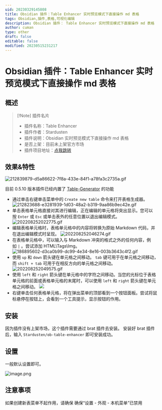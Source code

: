 ```yaml
---
uid: 20230329145808
title: Obsidian 插件：Table Enhancer 实时预览模式下直接操作 md 表格
tags: Obsidian,插件,表格,可视化编辑
description: Obsidian 插件： Table Enhancer 实时预览模式下直接操作 md 表格
author: cuman
type: other
draft: false
editable: false
modified: 20230515231217
---
```


# Obsidian 插件：Table Enhancer 实时预览模式下直接操作 md 表格

## 概述

> [!Note] 插件名片
> - 插件名称：Table Enhancer
> - 插件作者：Stardusten
> - 插件说明：Obsidian 实时预览模式下直接操作 md 表格
> - 是否上架：目前未上架官方市场
> - 插件项目地址：[点我跳转](https://github.com/Stardusten/ob-table-enhancer)

## 效果&特性

![212839879-d5a86622-7f8a-433e-84f1-a78fa3c2735a.gif](https://cdn.pkmer.cn/images/a8d00829e184ec06b9cf7d6f51b0a586_MD5.gif!pkmer)

 目前 0.5.10 版本插件已经内置了 [Table-Generator](https://github.com/Quorafind/Obsidian-Table-Generator) 的功能

- 通过单击右键单击菜单中的 `Create new table` 命令来打开表格生成器。
![212823688-e3281939-1d03-48a2-b319-9aa86b9ec42e.gif](https://cdn.pkmer.cn/images/03d0fd1b2b654174da30e7a0c19a7e1a_MD5.gif!pkmer)
- 单击表格单元格直接对其进行编辑，正在编辑的单元格将突出显示。您可以按 `Enter` 或 `Esc` 或单击表外的任意位置以退出编辑模式。
  ![202208252022775.gif](https://cdn.pkmer.cn/images/69f0d89aef29c63451cad710e493fd5a_MD5.gif!pkmer)
- 编辑表格单元格时，表格单元格中的内容将转换为原始 Markdown 代码，并在退出编辑模式时呈现。
    ![202208252046274.gif](https://cdn.pkmer.cn/images/cfff2112ca3a1af7f82bfd7cc129b138_MD5.gif!pkmer)
- 在表格单元格中，可以输入与 Markdown 冲突的格式之外的任何内容，例如 `|` 。尝试添加 HTML\Tags\Img。
  ![186895602-d3ca0b99-dc99-4e34-8e16-003b3643c4f2.gif](https://cdn.pkmer.cn/images/6da91d3933d717911100113323d12022_MD5.gif!pkmer)
- 使用 `up` 和 `down` 箭头键在单元格之间移动。 `tab` 键可用于在单元格之间移动，而 `shift + tab` 可用于在相反方向的单元格之间移动。
![202208252049575.gif](https://cdn.pkmer.cn/images/bd652b7e0d921aa7ee946495442a0a8d_MD5.gif!pkmer)
- 使用 `left` 和 `right` 箭头键在单元格中的字符之间移动。当您的光标位于表格单元格的前面或表格单元格的末尾时，可以使用 `left` 和 `right` 箭头键在单元格之间移动。
![](https://cdn.pkmer.cn/images/3f3ca8f9469c9c0db4dfbfdbdfcc3cbd_MD5.gif!pkmer)
- 右键单击任何表格单元格，将在弹出菜单的顶部看到一个按钮面板。尝试将鼠标悬停在按钮上，会看到一个工具提示，显示按钮的作用。

## 安装

 因为插件没有上架市场，这个插件需要通过 brat 插件去安装。 安装好 brat 插件后，输入 `Stardusten/ob-table-enhancer` 即可安装成功。

## 设置

 一般默认设置即可。

 ![image.png](https://cdn.pkmer.cn/images/0c2cdbe4695526cd4ac85431eff86fce_MD5.png!pkmer)

## 注意事项

如果创建新表菜单不起作用，请确保 确保“设置 - 外观 - 本机菜单”已禁用

